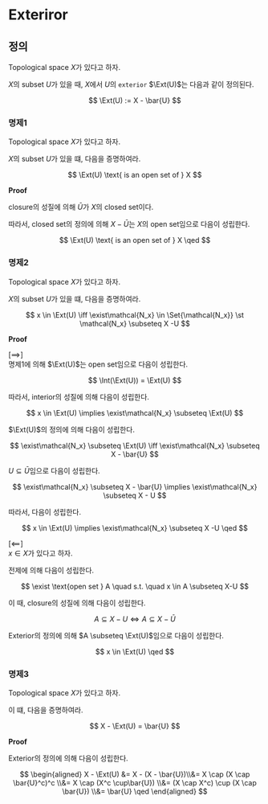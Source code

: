 # Exteriror

## 정의
Topological space $X$가 있다고 하자.

$X$의 subset $U$가 있을 때, $X$에서 $U$의 `exterior` $\Ext(U)$는 다음과 같이 정의된다.

$$ \Ext(U) := X - \bar{U} $$

### 명제1
Topological space $X$가 있다고 하자.

$X$의 subset $U$가 있을 떄, 다음을 증명하여라.

$$ \Ext(U) \text{ is an open set of } X $$

**Proof**

closure의 성질에 의해 $\bar{U}$가 $X$의 closed set이다.

따라서, closed set의 정의에 의해 $X-\bar{U}$는 $X$의 open set임으로 다음이 성립한다. 

$$ \Ext(U) \text{ is an open set of } X \qed $$


### 명제2
Topological space $X$가 있다고 하자.

$X$의 subset $U$가 있을 떄, 다음을 증명하여라.

$$ x \in \Ext(U) \iff \exist\mathcal{N_x} \in \Set{\mathcal{N_x}} \st \mathcal{N_x} \subseteq X -U $$

**Proof**

[$\implies$]  
명제1에 의해 $\Ext(U)$는 open set임으로 다음이 성립한다.

$$ \Int(\Ext(U)) = \Ext(U) $$

따라서, interior의 성질에 의해 다음이 성립한다.

$$ x \in \Ext(U) \implies \exist\mathcal{N_x} \subseteq \Ext(U) $$

$\Ext(U)$의 정의에 의해 다음이 성립한다.

$$ \exist\mathcal{N_x} \subseteq \Ext(U) \iff \exist\mathcal{N_x} \subseteq X - \bar{U} $$

$U \subseteq \bar{U}$임으로 다음이 성립한다.

$$ \exist\mathcal{N_x} \subseteq X - \bar{U} \implies \exist\mathcal{N_x} \subseteq X - U $$

따라서, 다음이 성립한다.

$$ x \in \Ext(U) \implies \exist\mathcal{N_x} \subseteq X -U \qed $$

[$\impliedby$]  
$x \in X$가 있다고 하자.

전제에 의해 다음이 성립한다.

$$ \exist \text{open set } A \quad s.t. \quad x \in A \subseteq X-U $$

이 때, closure의 성질에 의해 다음이 성립한다.

$$ A \subseteq X-U \iff A \subseteq X - \bar{U} $$

Exterior의 정의에 의해 $A \subseteq \Ext(U)$임으로 다음이 성립한다.

$$ x  \in \Ext(U) \qed $$

### 명제3
Topological space $X$가 있다고 하자.

이 떄, 다음을 증명하여라.

$$ X - \Ext(U) = \bar{U} $$

**Proof**

Exterior의 정의에 의해 다음이 성립한다.

$$ \begin{aligned} X - \Ext(U) &= X - (X - \bar{U})\\&= X \cap (X \cap \bar{U}^c)^c \\&= X \cap (X^c \cup\bar{U}) \\&= (X \cap X^c) \cup (X \cap \bar{U}) \\&= \bar{U}  \qed \end{aligned} $$